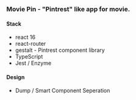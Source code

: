 ### Movie Pin - "Pintrest" like app for movie.


#### Stack
- react 16
- react-router
- gestalt - Pintrest component library 
- TypeScript
- Jest / Enzyme

#### Design
- Dump / Smart Component Seperation